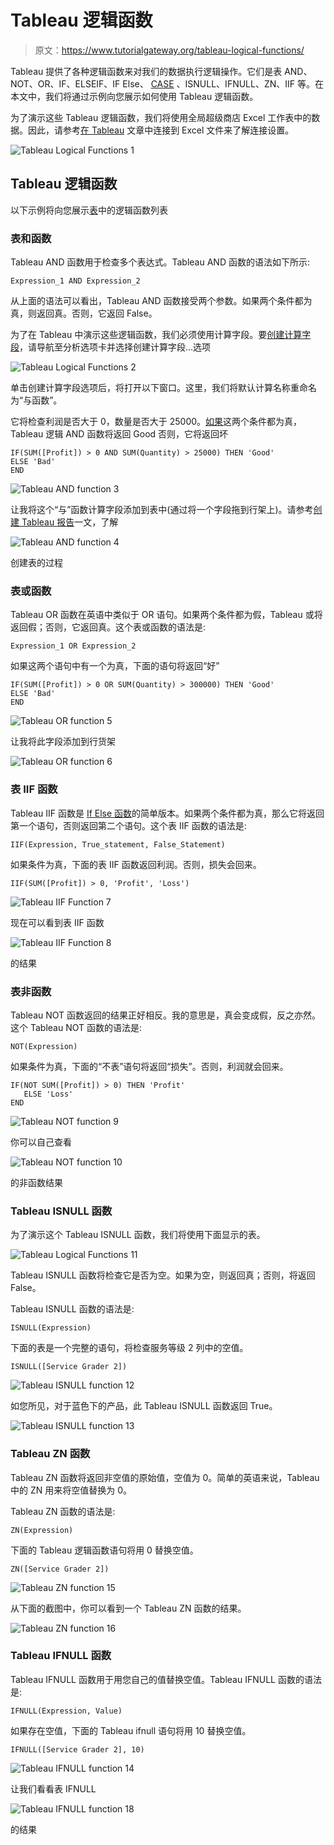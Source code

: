 # Tableau 逻辑函数

> 原文：<https://www.tutorialgateway.org/tableau-logical-functions/>

Tableau 提供了各种逻辑函数来对我们的数据执行逻辑操作。它们是表 AND、NOT、OR、IF、ELSEIF、IF Else、 [CASE](https://www.tutorialgateway.org/tableau-case-function/) 、ISNULL、IFNULL、ZN、IIF 等。在本文中，我们将通过示例向您展示如何使用 Tableau 逻辑函数。

为了演示这些 Tableau 逻辑函数，我们将使用全局超级商店 Excel 工作表中的数据。因此，请参考[在 Tableau](https://www.tutorialgateway.org/connecting-to-excel-files-in-tableau/) 文章中连接到 Excel 文件来了解连接设置。

![Tableau Logical Functions 1](img/9f08c3efe06203e2a24dab4633fbd369.png)

## Tableau 逻辑函数

以下示例将向您展示[表](https://www.tutorialgateway.org/tableau/)中的逻辑函数列表

### 表和函数

Tableau AND 函数用于检查多个表达式。Tableau AND 函数的语法如下所示:

```
Expression_1 AND Expression_2
```

从上面的语法可以看出，Tableau AND 函数接受两个参数。如果两个条件都为真，则返回真。否则，它返回 False。

为了在 Tableau 中演示这些逻辑函数，我们必须使用计算字段。要[创建计算字段](https://www.tutorialgateway.org/calculated-field-tableau/)，请导航至分析选项卡并选择创建计算字段…选项

![Tableau Logical Functions 2](img/924c54f30871d1771b1b804ac552f088.png)

单击创建计算字段选项后，将打开以下窗口。这里，我们将默认计算名称重命名为“与函数”。

它将检查利润是否大于 0，数量是否大于 25000。[如果](https://www.tutorialgateway.org/tableau-if-function/)这两个条件都为真，Tableau 逻辑 AND 函数将返回 Good 否则，它将返回坏

```
IF(SUM([Profit]) > 0 AND SUM(Quantity) > 25000) THEN 'Good'
ELSE 'Bad'
END
```

![Tableau AND function 3](img/94d9c4b7f2de774ad63aa9852aee63ae.png)

让我将这个“与”函数计算字段添加到表中(通过将一个字段拖到行架上)。请参考[创建 Tableau 报告](https://www.tutorialgateway.org/tableau-table-report/)一文，了解

![Tableau AND function 4](img/9851d0caccfd52cb61264f1e331ed5a8.png)

创建表的过程

### 表或函数

Tableau OR 函数在英语中类似于 OR 语句。如果两个条件都为假，Tableau 或将返回假；否则，它返回真。这个表或函数的语法是:

```
Expression_1 OR Expression_2
```

如果这两个语句中有一个为真，下面的语句将返回“好”

```
IF(SUM([Profit]) > 0 OR SUM(Quantity) > 300000) THEN 'Good'
ELSE 'Bad'
END
```

![Tableau OR function 5](img/a70d20c7752880e9913f5f2dcc554ff0.png)

让我将此字段添加到行货架

![Tableau OR function 6](img/682cb3152b45cd574c361fab25ba61a5.png)

### 表 IIF 函数

Tableau IIF 函数是 [If Else 函数](https://www.tutorialgateway.org/tableau-if-function/)的简单版本。如果两个条件都为真，那么它将返回第一个语句，否则返回第二个语句。这个表 IIF 函数的语法是:

```
IIF(Expression, True_statement, False_Statement)
```

如果条件为真，下面的表 IIF 函数返回利润。否则，损失会回来。

```
IIF(SUM([Profit]) > 0, 'Profit', 'Loss')
```

![Tableau IIF Function 7](img/0a164ca9cf8d28e6aa18ad385b296cc2.png)

现在可以看到表 IIF 函数

![Tableau IIF Function 8](img/0e67adb2240abd58c8f74555bc6a4229.png)

的结果

### 表非函数

Tableau NOT 函数返回的结果正好相反。我的意思是，真会变成假，反之亦然。这个 Tableau NOT 函数的语法是:

```
NOT(Expression)
```

如果条件为真，下面的“不表”语句将返回“损失”。否则，利润就会回来。

```
IF(NOT SUM([Profit]) > 0) THEN 'Profit' 
   ELSE 'Loss'
END
```

![Tableau NOT function 9](img/5a6d9b3328a2d085784ae121182a6209.png)

你可以自己查看

![Tableau NOT function 10](img/bd69fe6d6b5c9eb7a806f9b82d98b884.png)

的非函数结果

### Tableau ISNULL 函数

为了演示这个 Tableau ISNULL 函数，我们将使用下面显示的表。

![Tableau Logical Functions 11](img/86ba6ca11bb8807a25cd12d3867f9de9.png)

Tableau ISNULL 函数将检查它是否为空。如果为空，则返回真；否则，将返回 False。

Tableau ISNULL 函数的语法是:

```
ISNULL(Expression)
```

下面的表是一个完整的语句，将检查服务等级 2 列中的空值。

```
ISNULL([Service Grader 2])
```

![Tableau ISNULL function 12](img/78c7b54ee84b7f06f1e285d606584e58.png)

如您所见，对于蓝色下的产品，此 Tableau ISNULL 函数返回 True。

![Tableau ISNULL function 13](img/5d82e3c7257ec303bf8902f87aa3ecea.png)

### Tableau ZN 函数

Tableau ZN 函数将返回非空值的原始值，空值为 0。简单的英语来说，Tableau 中的 ZN 用来将空值替换为 0。

Tableau ZN 函数的语法是:

```
ZN(Expression)
```

下面的 Tableau 逻辑函数语句将用 0 替换空值。

```
ZN([Service Grader 2])
```

![Tableau ZN function 15](img/15f15a81c3ec15e8b9dc5b8c49ef1189.png)

从下面的截图中，你可以看到一个 Tableau ZN 函数的结果。

![Tableau ZN function 16](img/27560488320b0de32eedf18d964f6df6.png)

### Tableau IFNULL 函数

Tableau IFNULL 函数用于用您自己的值替换空值。Tableau IFNULL 函数的语法是:

```
IFNULL(Expression, Value)
```

如果存在空值，下面的 Tableau ifnull 语句将用 10 替换空值。

```
IFNULL([Service Grader 2], 10)
```

![Tableau IFNULL function 14](img/ad8ccb9ba597a448e82fbf28e0dfbf2b.png)

让我们看看表 IFNULL

![Tableau IFNULL function 18](img/3d0c8285775775b36a616a0bdf6ee10a.png)

的结果